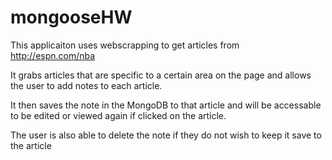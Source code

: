 # mongooseHW

This applicaiton uses webscrapping to get articles from http://espn.com/nba

It grabs articles that are specific to a certain area on the page and allows the user to add notes to each article.  

It then saves the note in the MongoDB to that article and will be accessable to be edited or viewed again if clicked on the article.

The user is also able to delete the note if they do not wish to keep it save to the article
